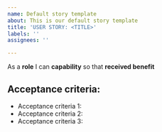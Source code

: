 ```yaml
---
name: Default story template
about: This is our default story template
title: 'USER STORY: <TITLE>'
labels: ''
assignees: ''

---
```


As a **role**
I can **capability**
so that **received benefit**

## Acceptance criteria:
* Acceptance criteria 1: 
* Acceptance criteria 2: 
* Acceptance criteria 3:
